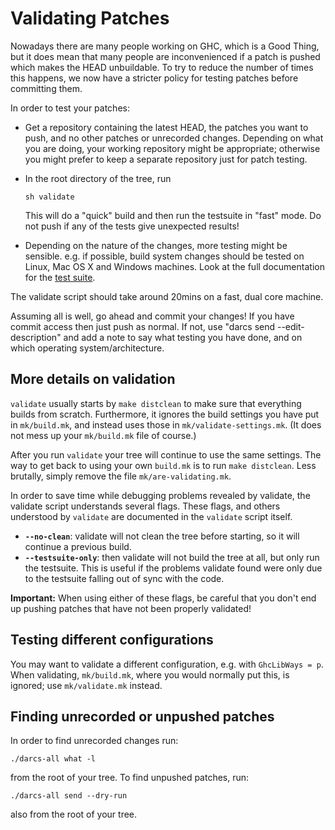# Validating Patches



Nowadays there are many people working on GHC, which is a Good Thing, but it does mean that many people are inconvenienced if a patch is pushed which makes the HEAD unbuildable. To try to reduce the number of times this happens, we now have a stricter policy for testing patches before committing them.



In order to test your patches:


- Get a repository containing the latest HEAD, the patches you want to push, and no other patches or unrecorded changes. Depending on what you are doing, your working repository might be appropriate; otherwise you might prefer to keep a separate repository just for patch testing.

- In the root directory of the tree, run

  ```wiki
  sh validate
  ```

  This will do a "quick" build and then run the testsuite in "fast" mode. Do not push if any of the tests give unexpected results!

- Depending on the nature of the changes, more testing might be sensible. e.g. if possible, build system changes should be tested on Linux, Mac OS X and Windows machines.  Look at the full documentation for the [test suite](building/running-tests).


The validate script should take around 20mins on a fast, dual core machine.



Assuming all is well, go ahead and commit your changes! If you have commit access then just push as normal. If not, use "darcs send --edit-description" and add a note to say what testing you have done, and on which operating system/architecture.


## More details on validation



`validate` usually starts by `make distclean` to make sure that everything builds from scratch.  Furthermore, it ignores the build settings you have put in `mk/build.mk`, and instead uses those in `mk/validate-settings.mk`.  (It does not mess up your `mk/build.mk` file of course.)



After you run `validate` your tree will continue to use the same settings. The way to get back to using your own `build.mk` is to run `make distclean`.  Less brutally, simply remove the file `mk/are-validating.mk`.



In order to save time while debugging problems revealed by validate, the validate script understands several flags. These flags, and others understood by `validate` are documented in the `validate` script itself.


- **`--no-clean`**:  validate will not clean the tree before starting, so it will continue a previous build. 
- **`--testsuite-only`**: then validate will not build the tree at all, but only run the testsuite. This is useful if the problems validate found were only due to the testsuite falling out of sync with the code. 


**Important:** When using either of these flags, be careful that you don't end up pushing patches that have not been properly validated!


## Testing different configurations



You may want to validate a different configuration, e.g. with `GhcLibWays = p`. When validating, `mk/build.mk`, where you would normally put this, is ignored; use `mk/validate.mk` instead.


## Finding unrecorded or unpushed patches



In order to find unrecorded changes run:


```wiki
./darcs-all what -l
```


from the root of your tree. To find unpushed patches, run:


```wiki
./darcs-all send --dry-run
```


also from the root of your tree.


